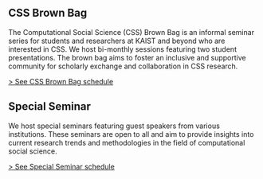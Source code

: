 ## CSS Brown Bag

The Computational Social Science (CSS) Brown Bag is an informal seminar series for students and researchers at KAIST and beyond who are interested in CSS. We host bi-monthly sessions featuring two student presentations. The brown bag aims to foster an inclusive and supportive community for scholarly exchange and collaboration in CSS research.

[> See CSS Brown Bag schedule](css-brown-bag.html)

## Special Seminar

We host special seminars featuring guest speakers from various institutions. These seminars are open to all and aim to provide insights into current research trends and methodologies in the field of computational social science.

[> See Special Seminar schedule](special-seminar.html)